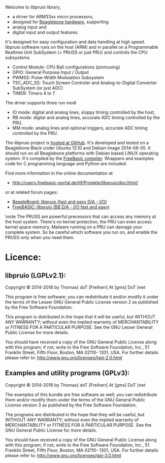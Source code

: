 Welcome to *libpruio* library,

- a driver for ARM33xx micro processors,
- designed for [Beaglebone hardware](http://www.beaglebone.org), supporting
- analog input and
- digital input and output features.

It's designed for easy configuration and data handling at high speed.
*libpruio* software runs on the host (ARM) and in parallel on a
Programmable Realtime Unit SubSystem (= PRUSS or just PRU) and controls
the CPU subsystems

- Control Module: CPU Ball configurations (pinmuxing)
- GPIO: General Purpose Input / Output
- PWMSS: Pulse-Width Modulation Subsystem
- TSC_ADC_SS: Touch Screen Controler and Analog-to-Digital Convertor SubSystem (or just ADC)
- TIMER: Timers 4 to 7

The driver supports three run modi

- IO mode: digital and analog lines, sloppy timing controlled by the host,
- RB mode: digital and analog lines, accurate ADC timing controlled by the PRU,
- MM mode: analog lines and optional triggers, accurate ADC timing controlled by the PRU.

The *libpruio* project is [hosted at GitHub](https://github.com/DTJF/libpruio). It's
developed and tested on a Beaglebone Black under Ubuntu 13.10 and
Debian Image 2014-08-05. It should run on all Beaglebone platforms with
Debian based LINUX operating system. It's compiled by the [FreeBasic
compiler](http://www.freebasic.net). Wrappers and examples code for C
programming language and Python are included.

Find more information in the online documentation at

- http://users.freebasic-portal.de/tjf/Projekte/libpruio/doc/html/

or at related forum pages:

- [BeagleBoard: libpruio (fast and easy D/A - I/O)](https://groups.google.com/forum/#!category-topic/beagleboard/CN5qKSmPIbc)
- [FreeBASIC: libpruio (BB D/A - I/O fast and easy)](http://www.freebasic.net/forum/viewtopic.php?f=14&t=22501)

\note The PRUSS are powerful precessors that can access any memory at
      the host system. There's no kernel protection, the PRU can even
      access kernel space memory. Malware running on a PRU can damage
      your complete system. So be careful which software you run on,
      and enable the PRUSS only when you need them.

Licence:
========

libpruio (LGPLv2.1):
--------------------------

Copyright &copy; 2014-2018 by Thomas{ doT ]Freiherr[ At ]gmx[ DoT }net

This program is free software; you can redistribute it and/or modify it
under the terms of the Lesser GNU General Public License version 2 as
published by the Free Software Foundation.

This program is distributed in the hope that it will be useful, but
WITHOUT ANY WARRANTY; without even the implied warranty of
MERCHANTABILITY or FITNESS FOR A PARTICULAR PURPOSE. See the GNU Lesser
General Public License for more details.

You should have received a copy of the GNU General Public License
along with this program; if not, write to the Free Software
Foundation, Inc., 51 Franklin Street, Fifth Floor, Boston, MA 02110-
1301, USA. For further details please refer to:
http://www.gnu.org/licenses/lgpl-2.0.html


Examples and utility programs (GPLv3):
--------------------------------------

Copyright &copy; 2014-2018 by Thomas{ doT ]Freiherr[ At ]gmx[ DoT }net

The examples of this bundle are free software as well; you can
redistribute them and/or modify them under the terms of the GNU
General Public License version 3 as published by the Free Software
Foundation.

The programs are distributed in the hope that they will be useful, but
WITHOUT ANY WARRANTY; without even the implied warranty of
MERCHANTABILITY or FITNESS FOR A PARTICULAR PURPOSE. See the GNU
General Public License for more details.

You should have received a copy of the GNU General Public License
along with this program; if not, write to the Free Software
Foundation, Inc., 51 Franklin Street, Fifth Floor, Boston, MA 02110-
1301, USA. For further details please refer to:
http://www.gnu.org/licenses/gpl-3.0.html

